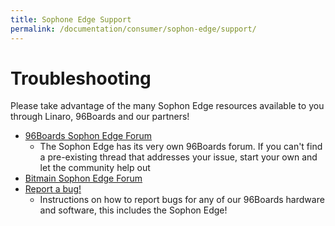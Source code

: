 ```yaml
---
title: Sophone Edge Support
permalink: /documentation/consumer/sophon-edge/support/
---
```

# Troubleshooting
Please take advantage of the many Sophon Edge resources available to you through Linaro, 96Boards and our partners!

- [96Boards Sophon Edge Forum](https://discuss.96boards.org/c/products/sophon-edge)
   - The Sophon Edge has its very own 96Boards forum. If you can't find a pre-existing thread that addresses your issue, start your own and let the community help out
- [Bitmain Sophon Edge Forum](https://developer.sophon.ai/forum/index.html)
- [Report a bug!](https://www.96boards.org/documentation/Extras/Report_a_bug.md.html)
   - Instructions on how to report bugs for any of our 96Boards hardware and software, this includes the Sophon Edge!